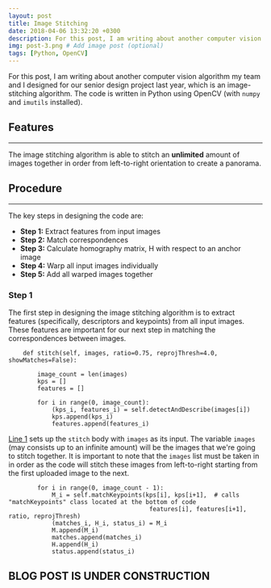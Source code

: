 ```yaml
---
layout: post
title: Image Stitching
date: 2018-04-06 13:32:20 +0300
description: For this post, I am writing about another computer vision algorithm my team and I designed for our senior design project last year, which is an image-stitching algorithm.
img: post-3.png # Add image post (optional)
tags: [Python, OpenCV]
---
```

For this post, I am writing about another computer vision algorithm my team and I designed for our senior design project last year, which is an image-stitching algorithm. The code is written in Python using OpenCV (with `numpy` and `imutils` installed).

## Features
-----
The image stitching algorithm is able to stitch an **unlimited** amount of images together in order from left-to-right orientation to create a panorama.

## Procedure
-----
The key steps in designing the code are:
* **Step 1:** Extract features from input images
* **Step 2:** Match correspondences
* **Step 3:** Calculate homography matrix, H with respect to an anchor image
* **Step 4:** Warp all input images individually
* **Step 5:** Add all warped images together

### **Step 1**
The first step in designing the image stitching algorithm is to extract features (specifically, descriptors and keypoints) from all input images. These features are important for our next step in matching the correspondences between images.

```Shell
    def stitch(self, images, ratio=0.75, reprojThresh=4.0, showMatches=False):
    
        image_count = len(images)
        kps = []
        features = []

        for i in range(0, image_count):
            (kps_i, features_i) = self.detectAndDescribe(images[i]) 
            kps.append(kps_i) 
            features.append(features_i)
```

<u>Line 1</u> sets up the `stitch` body with `images` as its input. The variable `images` (may consists up to an infinite amount) will be the images that we're going to stitch together. It is important to note that the `images` list must be taken in in order as the code will stitch these images from left-to-right starting from the first uploaded image to the next.

```Shell
        for i in range(0, image_count - 1):
            M_i = self.matchKeypoints(kps[i], kps[i+1],  # calls "matchKeypoints" class located at the bottom of code
                                       features[i], features[i+1], ratio, reprojThresh)
            (matches_i, H_i, status_i) = M_i
            M.append(M_i)
            matches.append(matches_i)
            H.append(H_i)
            status.append(status_i)
```
## BLOG POST IS UNDER CONSTRUCTION
